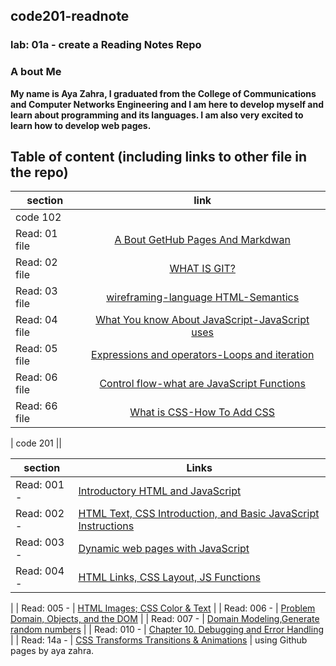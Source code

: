 ## code201-readnote
### lab: 01a - create a Reading Notes Repo

### A bout Me
**My name is Aya Zahra, I graduated from the College of Communications and Computer Networks Engineering and I am here to develop myself and learn about programming and its languages. I am also very excited to learn how to develop web pages.**

## Table of content (including links to other file in the repo)

| section                           | link 
| ----------------------            | :--------------------:|
| code 102                                                  ||
| Read: 01 file                     | [A Bout GetHub Pages And Markdwan](https://github.com/ayazahra-oss/Reading-Notes/blob/main/Read01.md)
| Read: 02 file                     | [WHAT IS GIT?](https://github.com/ayazahra-oss/Reading-Notes/blob/main/Read02.md)
| Read: 03 file                     | [wireframing-language HTML-Semantics](https://github.com/ayazahra-oss/Reading-Notes/blob/main/read03.md)
| Read: 04 file                     | [What You know About JavaScript-JavaScript uses](https://github.com/ayazahra-oss/Reading-Notes/blob/main/reado4.md)
| Read: 05 file                     | [Expressions and operators-Loops and iteration](https://github.com/ayazahra-oss/Reading-Notes/blob/main/read05.md)
| Read: 06 file                     | [Control flow-what are JavaScript Functions](https://github.com/ayazahra-oss/Reading-Notes/blob/main/read06.md)
| Read: 66 file                     | [What is CSS-How To Add CSS](https://github.com/ayazahra-oss/Reading-Notes/blob/main/read066.md)


| code 201                                                  ||


| section |      Links  | 
|----------|-------------|
| Read: 001 - |  [Introductory HTML and JavaScript](read001)                               | 
| Read: 002 - | [HTML Text, CSS Introduction, and Basic JavaScript Instructions](read002)  |  
| Read: 003 - | [Dynamic web pages with JavaScript](read003)                               |
| Read: 004 - | [HTML Links, CSS Layout, JS Functions](read004)                            |  
|
| Read: 005 - | [HTML Images; CSS Color & Text](read005) |
| Read: 006 - | [Problem Domain, Objects, and the DOM](read006)                             |
| Read: 007 - | [Domain Modeling,Generate random numbers](read007) |
| Read: 010 - | [Chapter 10. Debugging and Error Handling](read010) |
| Read: 14a - | [ CSS Transforms Transitions & Animations](read14a) |
using Github pages by aya zahra.
